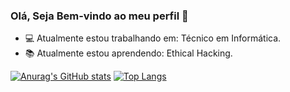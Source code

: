 ### Olá, Seja Bem-vindo ao meu perfil 👋

<!-- **k4k4rot0 / k4k4rot0 ** é um repositório ✨ _special_ ✨ porque seu `README.md` (este arquivo) aparece em seu perfil GitHub.

Aqui estão algumas ideias para você começar:

- 🔭 I’m currently working on ...
- 🌱 I’m currently learning ...
- 👯 I’m looking to collaborate on ...
- 🤔 I’m looking for help with ...
- 💬 Ask me about ...
- 📫 How to reach me: ...
- 😄 Pronouns: ...
- ⚡ Fun fact: ...
-->
- 💻 Atualmente estou trabalhando em: Técnico em Informática.
- 📚 Atualmente estou aprendendo: Ethical Hacking.


[![Anurag's GitHub stats](https://github-readme-stats.vercel.app/api?username=k4k4rot0)](https://github.com/k4k4rot0/k4k4rot0)
[![Top Langs](https://github-readme-stats.vercel.app/api/top-langs/?username=k4k4rot0&layout=compact)](https://github.com/k4k4rot0/k4k4rot0)
